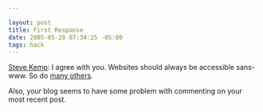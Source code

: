```yaml
--- 

layout: post
title: First Response
date: 2005-05-20 07:34:25 -05:00
tags: hack
---
```

<a href="http://blog.steve.org.uk/index.php/archives/2005/05/20//">Steve Kemp</a>:  I agree with you.  Websites should always be accessible sans-www.  So do <a href="http://no-www.org">many others</a>.

Also, your blog seems to have some problem with commenting on your most recent post.
